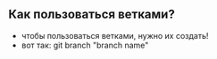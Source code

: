 ## Как пользоваться ветками?

- чтобы пользоваться ветками, нужно их создать!
- вот так: git branch "branch name"
